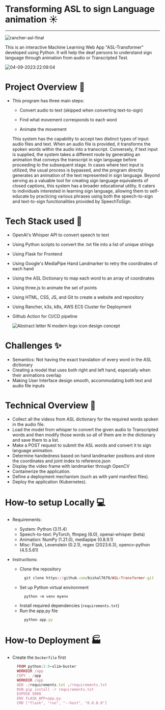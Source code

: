 

# Transforming ASL to sign Language animation ☀️
---
![rancher-asl-final](https://github.com/bishal7679/ASL-Transformer/assets/70086051/45739c7a-07b4-474f-a46c-fd1edb2ff617)

This is an interactive Machine Learning Web App "ASL-Transformer" developed using Python. It will help the deaf persons to understand sign language through animation from audio or Transcripted Test.

![04-09-2023:22:09:04](https://github.com/bishal7679/ASL-Transformer/assets/70086051/86f1f9bf-037b-4223-a30f-d24abde7583e)

# Project Overview 🤯
  - This program has three main steps:
      
    - Convert audio to text (skipped when converting text-to-sign)
          
    - Find what movement corresponds to each word
          
    - Animate the movement
   
    This system has the capability to accept two distinct types of input: audio files and text. When an audio file is provided, it transforms the spoken words within the audio into a transcript. Conversely, if text input is supplied, the system takes a different route by generating an animation that conveys the transcript in sign language before proceeding to the subsequent stage. In cases where text input is utilized, the usual process is bypassed, and the program directly generates an animation of the text represented in sign language. Beyond serving as a valuable tool for creating sign language equivalents of closed captions, this system has a broader educational utility. It caters to individuals interested in learning sign language, allowing them to self-educate by practicing various phrases using both the speech-to-sign and text-to-sign functionalities provided by SpeechToSign.

# Tech Stack used 🧪
  * OpenAI's Whisper API to convert speech to text
  * Using Python scripts to convert the .txt file into a list of unique strings
  * Using Flask for Frontend
  * Using Google's MediaPipe Hand Landmarker to retry the coordinates of each hand
  * Using the ASL Dictionary to map each word to an array of coordinates
  * Using three.js to animate the set of points
  * Using HTML, CSS, JS, and Git to create a website and repository
  * Using Rancher, k3s, k8s, AWS ECS Cluster for Deployment
  * Github Action for CI/CD pipeline

      ![Abstract letter N modern logo icon design concept](https://github.com/bishal7679/ASL-Transformer/assets/70086051/a47ba5df-a099-4cf1-a88f-baafe9c9f921)

# Challenges ✨
  * Semantics: Not having the exact translation of every word in the ASL dictionary
  * Creating a model that uses both right and left hand, especially when their animations overlap
  * Making User Interface design smooth, accommodating both text and audio file inputs

# Technical Overview 🚀
  * Collect all the videos from ASL dictionary for the required words spoken in the audio file.
  * Load the model from whisper to convert the given audio to Transcripted words and then modify those words so all of them are in the dictionary and save them to a list.
  * Make a POST request to submit the ASL words and convert it to sign language animation.
  * Determine handedness based on hand landmarker positions and store the coordinates and joint index to reference.json
  * Display the video frame with landmarker through OpenCV
  * Containerize the application.
  * Define a deployment mechanism (such as with yaml manifest files).
  * Deploy the application (Kubernetes).

# How-to setup Locally 💻
  * Requirements:
    * System: Python (3.11.4)
    * Speech-to-text: PyTorch, ffmpeg (6.0), openai-whisper (beta)
    * Animation: NumPy (1.21.0), mediapipe (0.8.9.1)
    * Misc: Flask, Levenstein (0.2.1), regex (2023.6.3), opencv-python (4.5.5.61)

  * Instructions:

    * Clone the repository
        ```ruby
          git clone https://github.com/bishal7679/ASL-Transformer.git
  
        ```
    * Set up Python virtual environment
        ```ruby
          python -m venv myenv

        ```
    * Install required dependencies (`requirements.txt`)
    * Run the app.py file
        ```ruby
          python app.py
        ```

# How-to Deployment 🏭
  * Create the `Dockerfile` first
    ```ruby
      FROM python:3.9-slim-buster
      WORKDIR /app
      COPY . /app
      WORKDIR /app
      ADD ./requirements.txt ./requirements.txt
      RUN pip install -r requirements.txt
      EXPOSE 5000
      ENV FLASK_APP=app.py
      CMD ["flask", "run", "--host", "0.0.0.0"]
    ```

